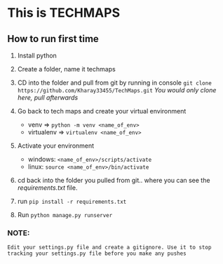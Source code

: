 #   This is TECHMAPS

## How to run first time

1.  Install python

2.  Create a folder, name it techmaps

2.  CD into the folder and pull from git by running in console `git clone https://github.com/Kharay33455/TechMaps.git` *You would only clone here, pull afterwards*

3.  Go back to tech maps and create your virtual environment 
    *  venv =>    `python -m venv <name_of_env>`
    *  virtualenv => `virtualenv <name_of_env>`

4. Activate your environment
    *   windows: `<name_of_env>/scripts/activate`
    *   linux:  `source <name_of_env>/bin/activate`

5.  cd back into the folder you pulled from git.. where you can see the *requirements.txt* file.

6.  run `pip install -r requirements.txt`

7.  Run `python manage.py runserver` 



### NOTE:

    Edit your settings.py file and create a gitignore. Use it to stop tracking your settings.py file before you make any pushes